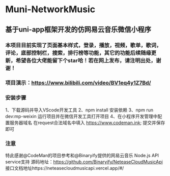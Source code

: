 # Muni-NetworkMusic
## 基于uni-app框架开发的仿网易云音乐微信小程序

### 本项目目前实现了页面基本样式，登录，播放，视频，歌单，歌词，评论，底部控制栏，搜索，排行榜等功能，其它的功能后续随缘更新，希望各位大佬能留下个star哈！若在网上发布，请注明出处，谢谢！

### 项目演示：https://www.bilibili.com/video/BV1eq4y1Z7Bd/

### 安装步骤
1、下载源码并导入VScode开发工具
2、npm install 安装依赖
3、npm run dev:mp-weixin 运行项目并在微信开发工具打开项目
4、在小程序开发管理中配置服务器域名
在request合法域名中填入 https://www.codeman.ink; 提交并保存即可

### 注意
特此感谢@CodeMan的项目参考和@Binaryify提供的网易云音乐 Node.js API service支持
源码地址：https://github.com/Binaryify/NeteaseCloudMusicApi
接口文档地址https://neteasecloudmusicapi.vercel.app/#/
